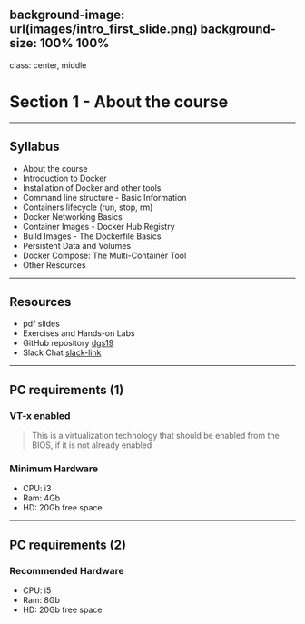 background-image: url(images/intro_first_slide.png)
background-size: 100% 100%
---
class: center, middle
# Section 1 - About the course
---

## Syllabus
- About the course
- Introduction to Docker
- Installation of Docker and other tools
- Command line structure - Basic Information
- Containers lifecycle (run, stop, rm)
- Docker Networking Basics
- Container Images - Docker Hub Registry
- Build Images - The Dockerfile Basics
- Persistent Data and Volumes
- Docker Compose: The Multi-Container Tool
- Other Resources
---

## Resources
 - pdf slides
 - Exercises and Hands-on Labs 
 - GitHub repository [dgs19](https://github.com/gerassimos/dgs19)
 - Slack Chat [slack-link](http://microservices-kpr4216.slack.com/)

---

## PC requirements (1)
### VT-x enabled 
 > This is a virtualization technology that should be enabled from the BIOS, if it is not already enabled

### Minimum Hardware
 - CPU: i3
 - Ram: 4Gb
 - HD: 20Gb free space
---

## PC requirements (2)
### Recommended Hardware
- CPU: i5
- Ram: 8Gb
- HD: 20Gb free space